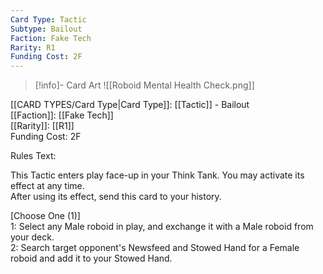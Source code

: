 ```yaml
---
Card Type: Tactic
Subtype: Bailout
Faction: Fake Tech
Rarity: R1
Funding Cost: 2F
---
```

> [!info]- Card Art
> ![[Roboid Mental Health Check.png]]

[[CARD TYPES/Card Type|Card Type]]: [[Tactic]] - Bailout  
[[Faction]]: [[Fake Tech]]  
[[Rarity]]: [[R1]]  
Funding Cost: 2F  

Rules Text:  

This Tactic enters play face-up in your Think Tank. You may activate its effect at any time.  
After using its effect, send this card to your history.  

[Choose One (1)]  
1: Select any Male roboid in play, and exchange it with a Male roboid from your deck.  
2: Search target opponent's Newsfeed and Stowed Hand for a Female roboid and add it to your Stowed Hand.  